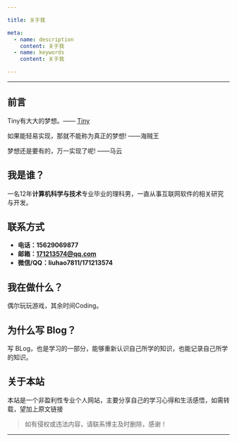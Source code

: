 ```yaml
---

title: 关于我

meta:
  - name: description
    content: 关于我
  - name: keywords
    content: 关于我

---
```


---

## 前言

Tiny有大大的梦想。—— [Tiny](https://baike.baidu.com/item/%E5%B0%8F%E5%B0%8F/7349310?fr=aladdin)

如果能轻易实现，那就不能称为真正的梦想!  ——海贼王

梦想还是要有的，万一实现了呢!  ——马云

## 我是谁？

一名12年**计算机科学与技术**专业毕业的理科男，一直从事互联网软件的相关研究与开发。

## 联系方式

- **电话：15629069877**
- **邮箱：171213574@qq.com**
- **微信/QQ：liuhao7811/171213574**

## 我在做什么？

偶尔玩玩游戏，其余时间Coding。

## 为什么写 Blog？

写 BLog，也是学习的一部分，能够重新认识自己所学的知识，也能记录自己所学的知识。

## 关于本站

本站是一个非盈利性专业个人网站，主要分享自己的学习心得和生活感悟，如需转载，望加上原文链接

> 如有侵权或违法内容，请联系博主及时删除，感谢！

---
